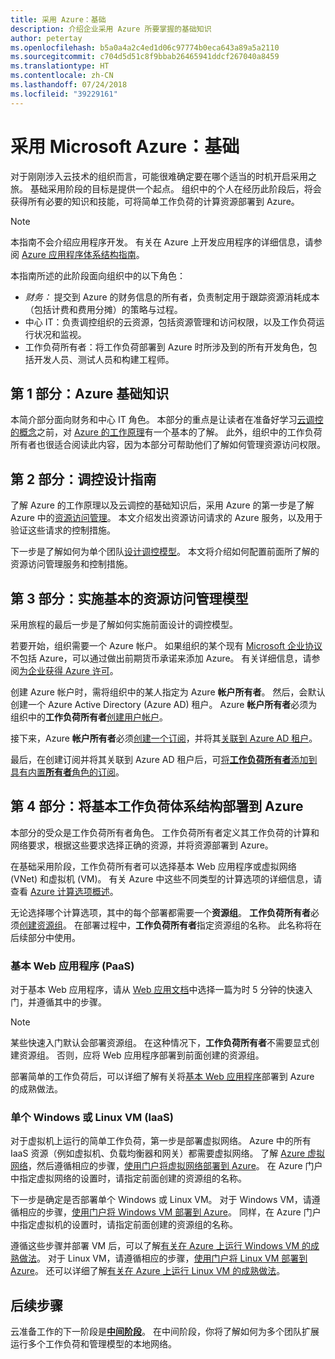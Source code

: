 ```yaml
---
title: 采用 Azure：基础
description: 介绍企业采用 Azure 所要掌握的基础知识
author: petertay
ms.openlocfilehash: b5a0a4a2c4ed1d06c97774b0eca643a89a5a2110
ms.sourcegitcommit: c704d5d51c8f9bbab26465941ddcf267040a8459
ms.translationtype: HT
ms.contentlocale: zh-CN
ms.lasthandoff: 07/24/2018
ms.locfileid: "39229161"
---
```

# <a name="adopting-microsoft-azure-foundational"></a>采用 Microsoft Azure：基础

对于刚刚涉入云技术的组织而言，可能很难确定要在哪个适当的时机开启采用之旅。 基础采用阶段的目标是提供一个起点。 组织中的个人在经历此阶段后，将会获得所有必要的知识和技能，可将简单工作负荷的计算资源部署到 Azure。 

> [!NOTE]
> 本指南不会介绍应用程序开发。 有关在 Azure 上开发应用程序的详细信息，请参阅 [Azure 应用程序体系结构指南](/azure/architecture/guide/)。

本指南所述的此阶段面向组织中的以下角色：

- *财务：* 提交到 Azure 的财务信息的所有者，负责制定用于跟踪资源消耗成本（包括计费和费用分摊）的策略与过程。
- 中心 IT：负责调控组织的云资源，包括资源管理和访问权限，以及工作负荷运行状况和监视。
- 工作负荷所有者：将工作负荷部署到 Azure 时所涉及到的所有开发角色，包括开发人员、测试人员和构建工程师。

## <a name="section-1-azure-basics"></a>第 1 部分：Azure 基础知识

本简介部分面向财务和中心 IT 角色。 本部分的重点是让读者在准备好学习[云调控的概念](governance-explainer.md)之前，对 [Azure 的工作原理](azure-explainer.md)有一个基本的了解。 此外，组织中的工作负荷所有者也很适合阅读此内容，因为本部分可帮助他们了解如何管理资源访问权限。

## <a name="section-2-governance-design-guide"></a>第 2 部分：调控设计指南

了解 Azure 的工作原理以及云调控的基础知识后，采用 Azure 的第一步是了解 Azure 中的[资源访问管理](azure-resource-access.md)。 本文介绍发出资源访问请求的 Azure 服务，以及用于验证这些请求的控制措施。

下一步是了解如何为单个团队[设计调控模型](governance-how-to.md)。 本文将介绍如何配置前面所了解的资源访问管理服务和控制措施。

## <a name="section-3-implementing-a-basic-resource-access-management-model"></a>第 3 部分：实施基本的资源访问管理模型

采用旅程的最后一步是了解如何实施前面设计的调控模型。 

若要开始，组织需要一个 Azure 帐户。 如果组织的某个现有 [Microsoft 企业协议](https://www.microsoft.com/licensing/licensing-programs/enterprise.aspx)不包括 Azure，可以通过做出前期货币承诺来添加 Azure。 有关详细信息，请参阅[为企业获得 Azure 许可](https://azure.microsoft.com/pricing/enterprise-agreement/)。 

创建 Azure 帐户时，需将组织中的某人指定为 Azure **帐户所有者**。 然后，会默认创建一个 Azure Active Directory (Azure AD) 租户。 Azure **帐户所有者**必须为组织中的**工作负荷所有者**[创建用户帐户](/azure/active-directory/add-users-azure-active-directory)。 

接下来，Azure **帐户所有者**必须[创建一个订阅](https://docs.microsoft.com/partner-center/create-a-new-subscription)，并将其[关联到 Azure AD 租户](/azure/active-directory/fundamentals/active-directory-how-subscriptions-associated-directory)。

最后，在创建订阅并将其关联到 Azure AD 租户后，可[将**工作负荷所有者**添加到具有内置**所有者**角色的订阅](/azure/billing/billing-add-change-azure-subscription-administrator#add-an-rbac-owner-for-a-subscription-in-azure-portal)。

## <a name="section-4-deploy-a-basic-workload-architecture-to-azure"></a>第 4 部分：将基本工作负荷体系结构部署到 Azure

本部分的受众是工作负荷所有者角色。 工作负荷所有者定义其工作负荷的计算和网络要求，根据这些要求选择正确的资源，并将资源部署到 Azure。 

在基础采用阶段，工作负荷所有者可以选择基本 Web 应用程序或虚拟网络 (VNet) 和虚拟机 (VM)。 有关 Azure 中这些不同类型的计算选项的详细信息，请查看 [Azure 计算选项概述](/azure/architecture/guide/technology-choices/compute-overview?toc=/azure/architecture/cloud-adoption-guide/toc.json)。

无论选择哪个计算选项，其中的每个部署都需要一个**资源组**。 **工作负荷所有者**必须[创建资源组](/azure/azure-resource-manager/vs-azure-tools-resource-groups-deployment-projects-create-deploy)。 在部署过程中，**工作负荷所有者**指定资源组的名称。 此名称将在后续部分中使用。

### <a name="basic-web-application-paas"></a>基本 Web 应用程序 (PaaS)

对于基本 Web 应用程序，请从 [Web 应用文档](/azure/app-service?toc=/azure/architecture/cloud-adoption-guide/toc.json)中选择一篇为时 5 分钟的快速入门，并遵循其中的步骤。 

> [!NOTE]
> 某些快速入门默认会部署资源组。 在这种情况下，**工作负荷所有者**不需要显式创建资源组。 否则，应将 Web 应用程序部署到前面创建的资源组。

部署简单的工作负荷后，可以详细了解有关将[基本 Web 应用程序](/azure/architecture/reference-architectures/app-service-web-app/basic-web-app?toc=/azure/architecture/cloud-adoption-guide/toc.json)部署到 Azure 的成熟做法。

### <a name="single-windows-or-linux-vm-iaas"></a>单个 Windows 或 Linux VM (IaaS)

对于虚拟机上运行的简单工作负荷，第一步是部署虚拟网络。 Azure 中的所有 IaaS 资源（例如虚拟机、负载均衡器和网关）都需要虚拟网络。 了解 [Azure 虚拟网络](/azure/virtual-network/virtual-networks-overview?toc=/azure/architecture/cloud-adoption-guide/toc.json)，然后遵循相应的步骤，[使用门户将虚拟网络部署到 Azure](/azure/virtual-network/quick-create-portal?toc=/azure/architecture/cloud-adoption-guide/toc.json)。 在 Azure 门户中指定虚拟网络的设置时，请指定前面创建的资源组的名称。

下一步是确定是否部署单个 Windows 或 Linux VM。 对于 Windows VM，请遵循相应的步骤，[使用门户将 Windows VM 部署到 Azure](/azure/virtual-machines/windows/quick-create-portal?toc=/azure/architecture/cloud-adoption-guide/toc.json)。 同样，在 Azure 门户中指定虚拟机的设置时，请指定前面创建的资源组的名称。

遵循这些步骤并部署 VM 后，可以了解[有关在 Azure 上运行 Windows VM 的成熟做法](/azure/architecture/reference-architectures/virtual-machines-windows/single-vm?toc=/azure/architecture/cloud-adoption-guide/toc.json)。 对于 Linux VM，请遵循相应的步骤，[使用门户将 Linux VM 部署到 Azure](/azure/virtual-machines/linux/quick-create-portal?toc=/azure/architecture/cloud-adoption-guide/toc.json)。 还可以详细了解[有关在 Azure 上运行 Linux VM 的成熟做法](/azure/architecture/reference-architectures/virtual-machines-linux/single-vm?toc=/azure/architecture/cloud-adoption-guide/toc.json)。

## <a name="next-steps"></a>后续步骤

云准备工作的下一阶段是[**中间阶段**](../intermediate-stage/overview.md)。 在中间阶段，你将了解如何为多个团队扩展运行多个工作负荷和管理模型的本地网络。